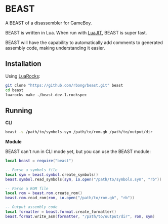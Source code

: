 # BEAST

A BEAST of a disassembler for GameBoy.

BEAST is written in Lua.
When run with [LuaJIT](https://luajit.org/), BEAST is super fast.

BEAST will have the capability to automatically add comments to generated assembly code, making understanding it easier.

## Installation

Using [LuaRocks](https://luarocks.org/):

```sh
git clone "https://github.com/rbong/beast.git" beast
cd beast
luarocks make ./beast-dev-1.rockspec
```

## Running

**CLI**

```bash
beast -s /path/to/symbols.sym /path/to/rom.gb /path/to/output/dir
```

**Module**

BEAST can't run in CLI mode yet, but you can use the BEAST module:

```lua
local beast = require("beast")

-- Parse a symbols file
local sym = beast.symbol.create_symbols()
beast.symbol.read_symbols(sym, io.open("/path/to/symbols.sym", "rb"))

-- Parse a ROM file
local rom = beast.rom.create_rom()
beast.rom.read_rom(rom, io.open("/path/to/rom.gb", "rb"))

-- Output assembly code
local formatter = beast.format.create_formatter()
beast.format.write_asm(formatter, "/path/to/output/dir", rom, sym)
```
